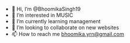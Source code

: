 - 👋 Hi, I’m @BhoomikaSingh19
- 👀 I’m interested in MUSIC 
- 🌱 I’m currently learning management 
- 💞️ I’m looking to collaborate on new websites
- 📫 How to reach me bhoomika.yrn@gmail.com

<!---
BhoomikaSingh19/BhoomikaSingh19 is a ✨ special ✨ repository because its `README.md` (this file) appears on your GitHub profile.
You can click the Preview link to take a look at your changes.
--->
